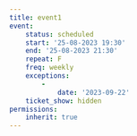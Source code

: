 ```yaml
---
title: event1
event:
    status: scheduled
    start: '25-08-2023 19:30'
    end: '25-08-2023 21:30'
    repeat: F
    freq: weekly
    exceptions:
        -
            date: '2023-09-22'
    ticket_show: hidden
permissions:
    inherit: true
---
```


